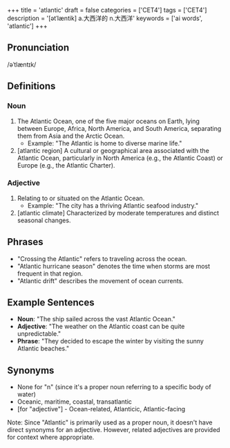 +++
title = 'atlantic'
draft = false
categories = ['CET4']
tags = ['CET4']
description = '[ətˈlæntik] a.大西洋的 n.大西洋'
keywords = ['ai words', 'atlantic']
+++

## Pronunciation
/əˈtlæntɪk/

## Definitions
### Noun
1. The Atlantic Ocean, one of the five major oceans on Earth, lying between Europe, Africa, North America, and South America, separating them from Asia and the Arctic Ocean.
   - Example: "The Atlantic is home to diverse marine life."
2. [atlantic region] A cultural or geographical area associated with the Atlantic Ocean, particularly in North America (e.g., the Atlantic Coast) or Europe (e.g., the Atlantic Charter).

### Adjective
1. Relating to or situated on the Atlantic Ocean.
   - Example: "The city has a thriving Atlantic seafood industry."
2. [atlantic climate] Characterized by moderate temperatures and distinct seasonal changes.

## Phrases
- "Crossing the Atlantic" refers to traveling across the ocean.
- "Atlantic hurricane season" denotes the time when storms are most frequent in that region.
- "Atlantic drift" describes the movement of ocean currents.

## Example Sentences
- **Noun**: "The ship sailed across the vast Atlantic Ocean."
- **Adjective**: "The weather on the Atlantic coast can be quite unpredictable."
- **Phrase**: "They decided to escape the winter by visiting the sunny Atlantic beaches."

## Synonyms
- None for "n" (since it's a proper noun referring to a specific body of water)
- Oceanic, maritime, coastal, transatlantic
- [for "adjective"] - Ocean-related, Atlanticic, Atlantic-facing

Note: Since "Atlantic" is primarily used as a proper noun, it doesn't have direct synonyms for an adjective. However, related adjectives are provided for context where appropriate.
